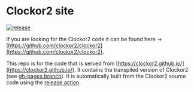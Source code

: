 # Clockor2 site 

[![release](https://github.com/clockor2/clockor2.github.io/actions/workflows/release.yml/badge.svg)](https://github.com/clockor2/clockor2.github.io/actions/workflows/release.yml)

If you are looking for the Clockor2 code it can be found here -> [https://github.com/clockor2/clockor2](https://github.com/clockor2/clockor2).

This repo is for the code that is served from [https://clockor2.github.io/](https://clockor2.github.io/). It contains the transpiled version of Clockor2 (see [gh-pages branch](https://github.com/clockor2/clockor2.github.io/tree/gh-pages)). It is automatically built from the Clockor2 source code using the [release action](https://github.com/clockor2/clockor2.github.io/actions/workflows/release.yml). 
